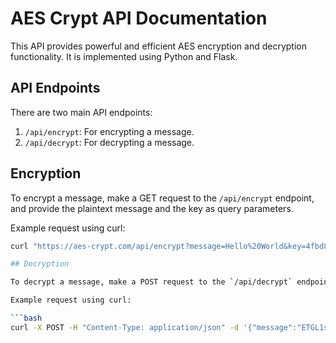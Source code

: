 # AES Crypt API Documentation

This API provides powerful and efficient AES encryption and decryption functionality. It is implemented using Python and Flask.

## API Endpoints

There are two main API endpoints:

1. `/api/encrypt`: For encrypting a message.
2. `/api/decrypt`: For decrypting a message.

## Encryption

To encrypt a message, make a GET request to the `/api/encrypt` endpoint, and provide the plaintext message and the key as query parameters.

Example request using curl:

```bash
curl "https://aes-crypt.com/api/encrypt?message=Hello%20World&key=4fbd8e11e545fdfc7e16d417bb464a9208674a6a6e830b0ed8f8f5855fb8e805"

## Decryption

To decrypt a message, make a POST request to the `/api/decrypt` endpoint, and provide the encrypted message and the key as JSON payload.

Example request using curl:

```bash
curl -X POST -H "Content-Type: application/json" -d '{"message":"ETGL1sW1fFk8zoxnf03WMw== xv/Z G18vhB/1B4WPePjh1bSvRQ==", "key":"4fbd8e11e545fdfc7e16d417bb464a9208674a6a6e830b0ed8f8f5855fb8e805"}' https://aes-crypt.com/api/decrypt

